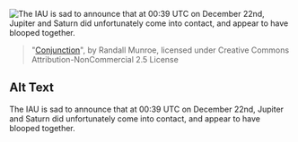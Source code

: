![The IAU is sad to announce that at 00:39 UTC on December 22nd, Jupiter and Saturn did unfortunately come into contact, and appear to have blooped together.](https://imgs.xkcd.com/comics/conjunction.png)
> "[Conjunction](https://xkcd.com/2401/)", by Randall Munroe, licensed under Creative Commons Attribution-NonCommercial 2.5 License

## Alt Text
The IAU is sad to announce that at 00:39 UTC on December 22nd, Jupiter and Saturn did unfortunately come into contact, and appear to have blooped together.
